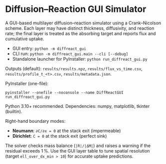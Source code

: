 # Diffusion–Reaction GUI Simulator

A GUI-based multilayer diffusion–reaction simulator using a Crank–Nicolson scheme. Each layer may have distinct thickness, diffusivity, and reaction rate; the final layer is treated as the absorbing target and reports flux and cumulative uptake.

- GUI entry: `python -m diffreact_gui`
- CLI run: `python -m diffreact_gui.main --cli [--debug]`
- Standalone launcher for PyInstaller: `python run_diffreact_gui.py`

Outputs (default): `results/results.npz`, `results/flux_vs_time.csv`, `results/profile_t_<t>.csv`, `results/metadata.json`.

PyInstaller (one-file):

```
pyinstaller --onefile --noconsole --name DiffReactGUI run_diffreact_gui.py
```

Python 3.10+ recommended. Dependencies: numpy, matplotlib, tkinter (builtin).

Right-hand boundary modes:
- **Neumann**: `∂C/∂x = 0` at the stack exit (impermeable)
- **Dirichlet**: `C = 0` at the stack exit (perfect sink)

The solver checks mass balance (`|R|/|ΔM|`) and raises a warning if the residual exceeds 1 %. Use the GUI layer table to tune spatial resolution (target `ell_over_dx_min > 10`) for accurate uptake predictions.
